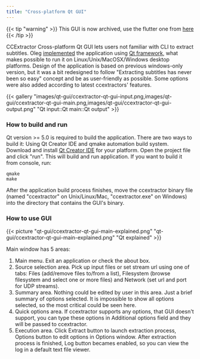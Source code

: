 ```yaml
---
title: "Cross-platform Qt GUI"
---
```


{{< tip "warning" >}}
This GUI is now archived, use the flutter one from  [here](/public/general/flutter_gui)
{{< /tip >}}

CCExtractor Cross-platform Qt GUI lets users not familiar with CLI to
extract subtitles. Oleg
[implemented](https://github.com/kisselef/ccextractor-gui-qt)
the application using [ Qt framework](https://www.qt.io/),
what makes possible to run it on Linux/Unix/MacOSX/Windows desktop
platforms. Design of the application is based on previous windows-only
version, but it was a bit redesigned to follow "Extracting subtitles
has never been so easy" concept and be as user-friendly as possible.
Some options were also added according to latest ccextractors'
features.

{{< gallery "images/qt-gui/ccextractor-qt-gui-input.png,images/qt-gui/ccextractor-qt-gui-main.png,images/qt-gui/ccextractor-qt-gui-output.png" "Qt input::Qt main::Qt output" >}}


### How to build and run

Qt version \>= 5.0 is required to build the application. There are two
ways to build it: Using Qt Creator IDE and qmake automation build
system. Download and install [Qt Creator
IDE](https://www.qt.io/download) for your platform. Open the
project file and click "run". This will build and run application. If
you want to build it from console, run: 
```
qmake
make
```
After the application build process finishes, move the ccextractor binary file
(named "ccextractor" on Unix/Linux/Mac, "ccextractor.exe" on
Windows) into the directory that contains the GUI's binary.

### How to use GUI


{{< picture "qt-gui/ccextractor-qt-gui-main-explained.png" "qt-gui/ccextractor-qt-gui-main-explained.png" "Qt explained" >}}


Main window has 5 areas:

1. Main menu. Exit an application or check the about box.
2. Source selection area. Pick up input files or set stream url using one of tabs: Files (add/remove files to/from a list), Filesystem (browse filesystem and select one or more files) and Network (set url and port for UDP streams).
3. Summary area. Nothing could be edited by user in this area. Just a brief summary of options selected. It is impossible to show all options selected, so the most critical could be seen here.
4. Quick options area. If ccextractor supports any options, that GUI doesn't support, you can type these options in Additional options field and they will be passed to ccextractor.
5. Execution area. Click Extract button to launch extraction process, Options button to edit options in Options window. After extraction process is finished, Log button becames enabled, so you can view the log in a default text file viewer.
